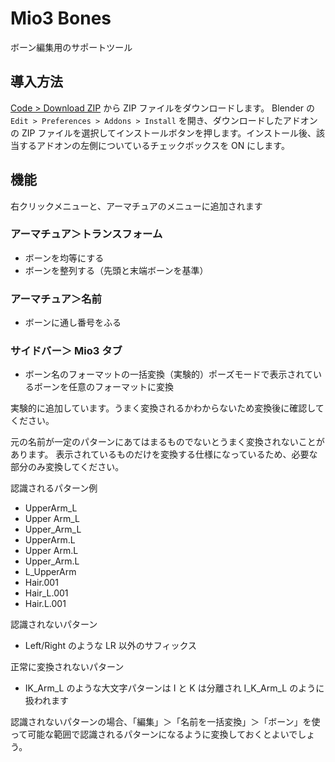 # Mio3 Bones

ボーン編集用のサポートツール

## 導入方法

[Code > Download ZIP](https://github.com/mio3io/Mio3Bones/archive/master.zip) から ZIP ファイルをダウンロードします。
Blender の `Edit > Preferences > Addons > Install` を開き、ダウンロードしたアドオンの ZIP ファイルを選択してインストールボタンを押します。インストール後、該当するアドオンの左側についているチェックボックスを ON にします。

## 機能

右クリックメニューと、アーマチュアのメニューに追加されます

### アーマチュア＞トランスフォーム

-   ボーンを均等にする
-   ボーンを整列する（先頭と末端ボーンを基準）

### アーマチュア＞名前

-   ボーンに通し番号をふる

### サイドバー＞ Mio3 タブ

-   ボーン名のフォーマットの一括変換（実験的）ポーズモードで表示されているボーンを任意のフォーマットに変換

実験的に追加しています。うまく変換されるかわからないため変換後に確認してください。

元の名前が一定のパターンにあてはまるものでないとうまく変換されないことがあります。
表示されているものだけを変換する仕様になっているため、必要な部分のみ変換してください。

認識されるパターン例

-   UpperArm_L
-   Upper Arm_L
-   Upper_Arm_L
-   UpperArm.L
-   Upper Arm.L
-   Upper_Arm.L
-   L_UpperArm
-   Hair.001
-   Hair_L.001
-   Hair.L.001

認識されないパターン

-   Left/Right のような LR 以外のサフィックス

正常に変換されないパターン

-   IK_Arm_L のような大文字パターンは I と K は分離され I_K_Arm_L のように扱われます

認識されないパターンの場合、「編集」＞「名前を一括変換」＞「ボーン」を使って可能な範囲で認識されるパターンになるように変換しておくとよいでしょう。
